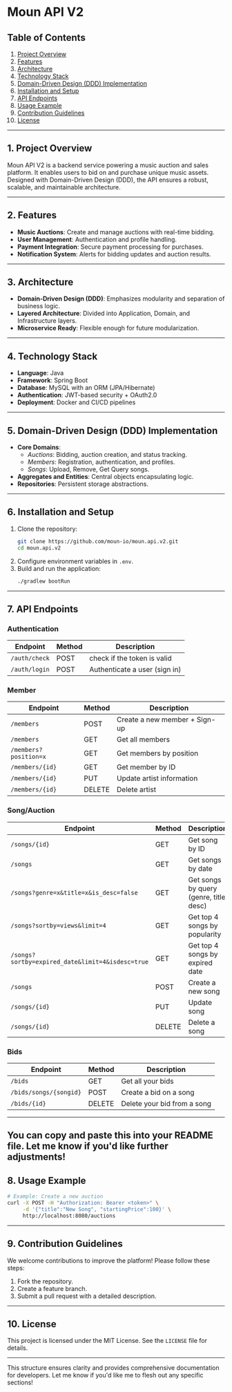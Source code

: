 

# Moun API V2

## Table of Contents
1. [Project Overview](#1-project-overview)  
2. [Features](#2-features)  
3. [Architecture](#3-architecture)  
4. [Technology Stack](#4-technology-stack)  
5. [Domain-Driven Design (DDD) Implementation](#5-domain-driven-design-ddd-implementation)  
6. [Installation and Setup](#6-installation-and-setup)  
7. [API Endpoints](#7-api-endpoints)  
8. [Usage Example](#8-usage-example)  
9. [Contribution Guidelines](#9-contribution-guidelines)  
10. [License](#10-license)

---

## 1. Project Overview
Moun API V2 is a backend service powering a music auction and sales platform. It enables users to bid on and purchase unique music assets. Designed with Domain-Driven Design (DDD), the API ensures a robust, scalable, and maintainable architecture.

---

## 2. Features
- **Music Auctions**: Create and manage auctions with real-time bidding.  
- **User Management**: Authentication and profile handling.  
- **Payment Integration**: Secure payment processing for purchases.  
- **Notification System**: Alerts for bidding updates and auction results.  

---

## 3. Architecture
- **Domain-Driven Design (DDD)**: Emphasizes modularity and separation of business logic.  
- **Layered Architecture**: Divided into Application, Domain, and Infrastructure layers.  
- **Microservice Ready**: Flexible enough for future modularization.  

---

## 4. Technology Stack
- **Language**: Java
- **Framework**: Spring Boot 
- **Database**: MySQL with an ORM (JPA/Hibernate)  
- **Authentication**: JWT-based security + OAuth2.0
- **Deployment**: Docker and CI/CD pipelines  

---

## 5. Domain-Driven Design (DDD) Implementation
- **Core Domains**:
  - *Auctions*: Bidding, auction creation, and status tracking.  
  - *Members*: Registration, authentication, and profiles.  
  - *Songs*: Upload, Remove, Get Query songs.
- **Aggregates and Entities**: Central objects encapsulating logic.  
- **Repositories**: Persistent storage abstractions.  

---

## 6. Installation and Setup
1. Clone the repository:  
   ```bash
   git clone https://github.com/moun-io/moun.api.v2.git
   cd moun.api.v2
   ```  
2. Configure environment variables in `.env`.  
3. Build and run the application:  
   ```bash
   ./gradlew bootRun
   ```  

---

## 7. API Endpoints

### Authentication
| Endpoint          | Method | Description               |
|-------------------|--------|---------------------------|
| `/auth/check`  | POST   | check if the token is valid |
| `/auth/login`     | POST   | Authenticate a user (sign in) |

### Member
| Endpoint                        | Method | Description                            |
|---------------------------------|--------|----------------------------------------|
| `/members`                      | POST   | Create a new member + Sign-up                  |
| `/members`                      | GET    | Get all members                        |
| `/members?position=x`           | GET    | Get members by position                |
| `/members/{id}`                 | GET    | Get member by ID                       |
| `/members/{id}`                 | PUT    | Update artist information             |
| `/members/{id}`                 | DELETE | Delete artist                          |

### Song/Auction
| Endpoint                        | Method | Description                            |
|---------------------------------|--------|----------------------------------------|
| `/songs/{id}`                   | GET    | Get song by ID                         |
| `/songs`                        | GET    | Get songs by date                      |
| `/songs?genre=x&title=x&is_desc=false` | GET    | Get songs by query (genre, title, desc) |
| `/songs?sortby=views&limit=4`   | GET    | Get top 4 songs by popularity          |
| `/songs?sortby=expired_date&limit=4&isdesc=true` | GET    | Get top 4 songs by expired date |
| `/songs`                        | POST   | Create a new song                      |
| `/songs/{id}`                   | PUT    | Update song                            |
| `/songs/{id}`                   | DELETE | Delete a song                          |

### Bids
| Endpoint                        | Method | Description                            |
|---------------------------------|--------|----------------------------------------|
| `/bids`                         | GET    | Get all your bids                      |
| `/bids/songs/{songid}`          | POST   | Create a bid on a song                 |
| `/bids/{id}`                    | DELETE | Delete your bid from a song            |

--- 

You can copy and paste this into your README file. Let me know if you'd like further adjustments!
---

## 8. Usage Example
```bash
# Example: Create a new auction
curl -X POST -H "Authorization: Bearer <token>" \
     -d '{"title":"New Song", "startingPrice":100}' \
     http://localhost:8080/auctions
```

---

## 9. Contribution Guidelines
We welcome contributions to improve the platform! Please follow these steps:  
1. Fork the repository.  
2. Create a feature branch.  
3. Submit a pull request with a detailed description.  

---

## 10. License
This project is licensed under the MIT License. See the `LICENSE` file for details.

---

This structure ensures clarity and provides comprehensive documentation for developers. Let me know if you'd like me to flesh out any specific sections!
